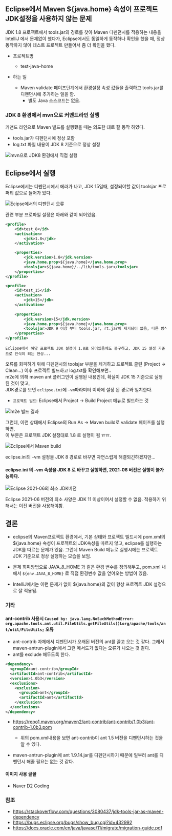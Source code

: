 ## Eclipse에서  Maven ${java.home} 속성이 프로젝트 JDK설정을 사용하지 않는 문제

JDK 1.8 프로젝트에서 tools.jar의 경로를 찾아 Maven 디펜던시를 적용하는 내용을 IntelliJ 에서 문제없이 했다가,
Eclipse에서도 동일하게 동작하나 확인을 했을 때, 정상동작하지 않아 테스트 프로젝트 만들어서 좀 더 확인을 했다.

* 프로젝트명
  * test-java-home

* 하는 일

  * Maven validate 페이즈단계에서  환경설정 속성 값들을 출력하고 tools.jar를 디펜던시에 추가하는 일을 함.
    * 별도 Java 소스코드는 없음.

  
### JDK 8 환경에서 mvn으로 커맨드라인 실행  

커맨드 라인으로 Maven 빌드를 실행했을 때는 의도한 대로 잘 동작 하였다.

* tools.jar가 디펜던시에 정상 포함
* log.txt 파일 내용이 JDK 8 기준으로 정상 설정

![mvn으로 JDK8 환경에서 직접 실행](./doc_resources/mvn_run.png)



## Eclipse에서 실행

Eclipse에서는 디펜던시에서 에러가 나고, JDK 15일때, 설정되야할 값이 toolsjar 프로퍼티 값으로 들어가 있다.

![Ecipse에서의 디펜던시 오류](./doc_resources/dependency_error.png)

관련 부분 프로파일 설정은 아래와 같이 되어있음.

```xml
<profile>
    <id>test_8</id>
    <activation>
        <jdk>1.8</jdk>
    </activation>

    <properties>
        <jdk.version>1.8</jdk.version>
        <java.home.prop>${java.home}</java.home.prop>
        <toolsjar>${java.home}/../lib/tools.jar</toolsjar>
    </properties>
</profile>

<profile>
    <id>test_15</id>
    <activation>
        <jdk>15</jdk>
    </activation>
    
    <properties>
        <jdk.version>15</jdk.version>
        <java.home.prop>${java.home}</java.home.prop>
        <toolsjar>JDK 9 이상 부터 tools.jar, rt.jar이 제거되어 없음, 다른 방식으로 사용해야함.</toolsjar>
    </properties>
</profile>
```

`Eclipse에서 해당 프로젝트 JDK 설정이 1.8로 되어있음에도 불구하고, JDK 15 설정 기준으로 인식이 되는 현상...`

오류를 회피하기 위해 디펜던시의 toolsjar 부분을 제거하고 프로젝트 클린 (Project -> Clean...) 이후 프로젝트 빌드하고  log.txt를 확인해보면..<br>
m2e에 의해 maven ant 플러그인이 실행된 내용인데,  확실이 JDK 15 기준으로 실행된 것이 맞고,<br>JDK경로를 보면 `eclipse.ini`에 `-vm`파라미터 이하에 설정 된 경로와 일치한다.

* `프로젝트 빌드`: Eclipse에서 Project -> Build Project  메뉴로 빌드하는 것

![m2e 빌드 결과](./doc_resources/m2e_build.png)

그런데, 이런 상태에서 Eclipse의 Run As -> Maven build로 validate 페이즈를 실행하면,<br> 이 부분은 프로젝트 JDK 설정대로 1.8 로 실행이 됨 ㅠㅠ.

![Eclipse에서 Maven build](./doc_resources/eclipse_maven_build.png)

eclipse.ini의 -vm 설정을 JDK 8 경로로 바꾸면 자연스럽게 해결되긴하겠지만...

####  eclipse.ini 의 -vm 속성을  JDK 8 로 바꾸고 실행하면, 2021-06  버전은 실행이 불가능하다.

![Eclipse 2021-06의 최소 JDK버전](./doc_resources/eclipse_jvm_req_min_version.png)

Eclipse 2021-06 버전의 최소 사양은 JDK 11 이상이여서 설정할 수 없음. 적용하기 위해서는 이전 버전을 사용해야함.



## 결론

* eclipse의 Maven프로젝트 환경에서, 기본 상태와 프로젝트 빌드시에 pom.xml의  ${java.home} 속성이 프로젝트의 JDK속성을 따르지 않고, eclipse를 실행하는 JDK를 따르는 문제가 있음. 
그런데 Maven Build 메뉴로 실행시에는 프로젝트 JDK 기준으로 정상 실행하는 모습을 보임.

* 문제 회피방법으로  JAVA_8_HOME 과 같은 환경 변수를 정의해두고,  pom.xml 내에서 `${env.JAVA_8_HOME}` 로 직접 환경변수 값을 얻어오는 방법이 있음. 
* IntelliJ에서는 이런 문제가 없이 ${java.home}의 값이 항상 프로젝트 JDK 설정으로 잘 적용됨.

### 기타

#### ant-contrib 사용시 `Caused by: java.lang.NoSuchMethodError: org.apache.tools.ant.util.FileUtils.getFileUtils()Lorg/apache/tools/ant/util/FileUtils;` 오류
*  ant-contrib 자체에서 디펜던시가 오래된 버전의 ant를 끌고 오는 것 같다.  그래서 maven-antrun-plugin에서 그런 메서드가 없다는 오류가 나오는 것 같다.
*   ant를 exclude 해두도록 한다.
  ```xml
  <dependency>
    <groupId>ant-contrib</groupId>
    <artifactId>ant-contrib</artifactId>
    <version>1.0b3</version>
    <exclusions>
      <exclusion>
        <groupId>ant</groupId>
        <artifactId>ant</artifactId>
      </exclusion>
    </exclusions>
  </dependency>
  ```
* https://repo1.maven.org/maven2/ant-contrib/ant-contrib/1.0b3/ant-contrib-1.0b3.pom
	* 위의 pom.xml내용을 보면 ant-contrib이 ant 1.5 버전을 디펜던시하는 것을 알 수 있다.

* maven-antrun-plugin에 ant 1.9.14.jar를 디펜던시하기 때문에 일부러 ant를 디펜던시 해줄 필요는 없는 것 같다.



#### 이미지 사용 글꼴

* Naver D2 Coding



### 참조

* https://stackoverflow.com/questions/3080437/jdk-tools-jar-as-maven-dependency
* https://bugs.eclipse.org/bugs/show_bug.cgi?id=432992
* https://docs.oracle.com/en/java/javase/11/migrate/migration-guide.pdf